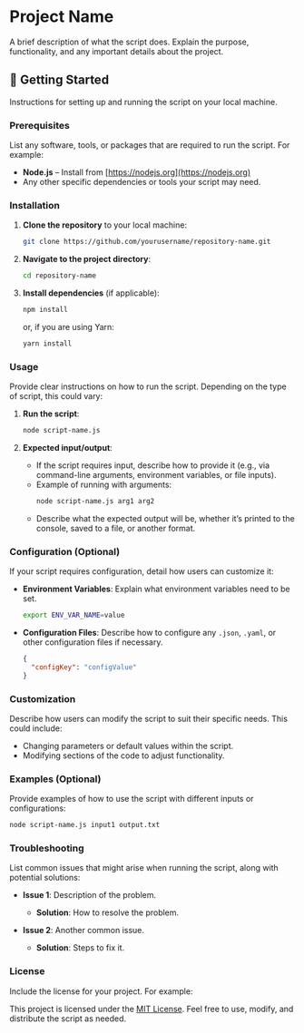 # Project Name

A brief description of what the script does. Explain the purpose, functionality, and any important details about the project.

## 🚀 Getting Started

Instructions for setting up and running the script on your local machine.

### Prerequisites

List any software, tools, or packages that are required to run the script. For example:

- **Node.js** – Install from [https://nodejs.org](https://nodejs.org)
- Any other specific dependencies or tools your script may need.

### Installation

1. **Clone the repository** to your local machine:
   ```bash
   git clone https://github.com/yourusername/repository-name.git
   ```

2. **Navigate to the project directory**:
   ```bash
   cd repository-name
   ```

3. **Install dependencies** (if applicable):
   ```bash
   npm install
   ```
   or, if you are using Yarn:
   ```bash
   yarn install
   ```

### Usage

Provide clear instructions on how to run the script. Depending on the type of script, this could vary:

1. **Run the script**:
   ```bash
   node script-name.js
   ```

2. **Expected input/output**:
   - If the script requires input, describe how to provide it (e.g., via command-line arguments, environment variables, or file inputs).
   - Example of running with arguments:
     ```bash
     node script-name.js arg1 arg2
     ```
   - Describe what the expected output will be, whether it’s printed to the console, saved to a file, or another format.

### Configuration (Optional)

If your script requires configuration, detail how users can customize it:

- **Environment Variables**: Explain what environment variables need to be set.
  ```bash
  export ENV_VAR_NAME=value
  ```
  
- **Configuration Files**: Describe how to configure any `.json`, `.yaml`, or other configuration files if necessary.
  ```json
  {
    "configKey": "configValue"
  }
  ```

### Customization

Describe how users can modify the script to suit their specific needs. This could include:

- Changing parameters or default values within the script.
- Modifying sections of the code to adjust functionality.

### Examples (Optional)

Provide examples of how to use the script with different inputs or configurations:

```bash
node script-name.js input1 output.txt
```

### Troubleshooting

List common issues that might arise when running the script, along with potential solutions:

- **Issue 1**: Description of the problem.
  - **Solution**: How to resolve the problem.
  
- **Issue 2**: Another common issue.
  - **Solution**: Steps to fix it.

### License

Include the license for your project. For example:

This project is licensed under the [MIT License](./LICENSE). Feel free to use, modify, and distribute the script as needed.
